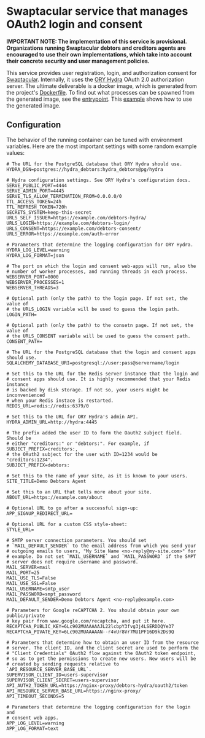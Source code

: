 Swaptacular service that manages OAuth2 login and consent
=========================================================

**IMPORTANT NOTE: The implementation of this service is
provisional. Organizations running Swaptacular debtors and creditors
agents are encouraged to use their own implementations, which take
into account their concrete security and user management policies.**

This service provides user registration, login, and authorization
consent for [Swaptacular]. Internally, it uses the [ORY Hydra] OAuth
2.0 authorization server. The ultimate deliverable is a docker image,
which is generated from the project's
[Dockerfile](../master/Dockerfile). To find out what processes can be
spawned from the generated image, see the
[entrypoint](../master/docker/entrypoint.sh). This
[example](https://github.com/swaptacular/swpt_debtors/blob/master/docker-compose-all.yml)
shows how to use the generated image.


Configuration
-------------

The behavior of the running container can be tuned with environment
variables. Here are the most important settings with some random
example values:

```shell
# The URL for the PostgreSQL database that ORY Hydra should use.
HYDRA_DSN=postgres://hydra_debtors:hydra_debtors@pg/hydra

# Hydra configuration settings. See ORY Hydra's configuration docs.
SERVE_PUBLIC_PORT=4444
SERVE_ADMIN_PORT=4445
SERVE_TLS_ALLOW_TERMINATION_FROM=0.0.0.0/0
TTL_ACCESS_TOKEN=24h
TTL_REFRESH_TOKEN=720h
SECRETS_SYSTEM=keep-this-secret
URLS_SELF_ISSUER=https://example.com/debtors-hydra/
URLS_LOGIN=https://example.com/debtors-login/
URLS_CONSENT=https://example.com/debtors-consent/
URLS_ERROR=https://example.com/auth-error

# Parameters that determine the logging configuration for ORY Hydra.
HYDRA_LOG_LEVEL=warning
HYDRA_LOG_FORMAT=json

# The port on which the login and consent web-apps will run, also the
# number of worker processes, and running threads in each process.
WEBSERVER_PORT=8000
WEBSERVER_PROCESSES=1
WEBSERVER_THREADS=3

# Optional path (only the path) to the login page. If not set, the value of
# the URLS_LOGIN variable will be used to guess the login path.
LOGIN_PATH=

# Optional path (only the path) to the consetn page. If not set, the value of
# the URLS_CONSENT variable will be used to guess the consent path.
CONSENT_PATH=

# The URL for the PostgreSQL database that the login and consent apps should use.
SQLALCHEMY_DATABASE_URI=postgresql://user:pass@servername/login

# Set this to the URL for the Redis server instance that the login and
# consent apps should use. It is highly recommended that your Redis instance
# is backed by disk storage. If not so, your users might be inconvenienced
# when your Redis instace is restarted.
REDIS_URL=redis://redis:6379/0

# Set this to the URL for ORY Hydra's admin API.
HYDRA_ADMIN_URL=http://hydra:4445

# The prefix added the user ID to form the Oauth2 subject field. Should be
# either "creditors:" or "debtors:". For example, if SUBJECT_PREFIX=creditors:,
# the OAuth2 subject for the user with ID=1234 would be "creditors:1234".
SUBJECT_PREFIX=debtors:

# Set this to the name of your site, as it is known to your users.
SITE_TITLE=Demo Debtors Agent

# Set this to an URL that tells more about your site.
ABOUT_URL=https://example.com/about

# Optional URL to go after a successful sign-up:
APP_SIGNUP_REDIRECT_URL=

# Optional URL for a custom CSS style-sheet:
STYLE_URL=

# SMTP server connection parameters. You should set
# `MAIL_DEFAULT_SENDER` to the email address from which you send your
# outgoing emails to users, "My Site Name <no-reply@my-site.com>" for
# example. Do not set `MAIL_USERNAME` and `MAIL_PASSWORD` if the SMPT
# server does not require username and password.
MAIL_SERVER=mail
MAIL_PORT=25
MAIL_USE_TLS=False
MAIL_USE_SSL=False
MAIL_USERNAME=smtp_user
MAIL_PASSWORD=smpt_password
MAIL_DEFAULT_SENDER=Demo Debtors Agent <no-reply@example.com>

# Parameters for Google reCAPTCHA 2. You should obtain your own public/private
# key pair from www.google.com/recaptcha, and put it here.
RECAPTCHA_PUBLIC_KEY=6Lc902MUAAAAAJL22lcbpY3fvg3j4LSERDDQYe37
RECAPTCHA_PIVATE_KEY=6Lc902MUAAAAAN--r4vUr8Vr7MU1PF16D9k2Ds9Q

# Parameters that determine how to obtain an user ID from the resource
# server. The client ID, and the client secret are used to perform the
# "Client Credentials" OAuth2 flow against the OAuth2 token endpoint,
# so as to get the permissions to create new users. New users will be
# created by sending requests relative to `API_RESOURCE_SERVER_BASE_URL`.
SUPERVISOR_CLIENT_ID=users-supervisor
SUPERVISOR_CLIENT_SECRET=users-supervisor
API_AUTH2_TOKEN_URL=https://nginx-proxy/debtors-hydra/oauth2/token
API_RESOURCE_SERVER_BASE_URL=https://nginx-proxy/
API_TIMEOUT_SECONDS=5

# Parameters that determine the logging configuration for the login and
# consent web apps.
APP_LOG_LEVEL=warning
APP_LOG_FORMAT=text
```



[Swaptacular]: https://swaptacular.github.io/overview
[ORY Hydra]: https://www.ory.sh/hydra/docs/
